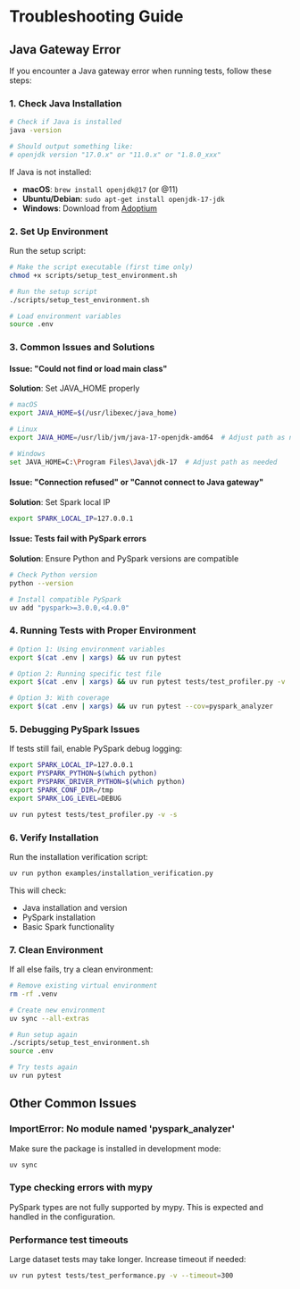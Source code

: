 # Troubleshooting Guide

## Java Gateway Error

If you encounter a Java gateway error when running tests, follow these steps:

### 1. Check Java Installation

```bash
# Check if Java is installed
java -version

# Should output something like:
# openjdk version "17.0.x" or "11.0.x" or "1.8.0_xxx"
```

If Java is not installed:
- **macOS**: `brew install openjdk@17` (or @11)
- **Ubuntu/Debian**: `sudo apt-get install openjdk-17-jdk`
- **Windows**: Download from [Adoptium](https://adoptium.net/)

### 2. Set Up Environment

Run the setup script:
```bash
# Make the script executable (first time only)
chmod +x scripts/setup_test_environment.sh

# Run the setup script
./scripts/setup_test_environment.sh

# Load environment variables
source .env
```

### 3. Common Issues and Solutions

#### Issue: "Could not find or load main class"

**Solution**: Set JAVA_HOME properly

```bash
# macOS
export JAVA_HOME=$(/usr/libexec/java_home)

# Linux
export JAVA_HOME=/usr/lib/jvm/java-17-openjdk-amd64  # Adjust path as needed

# Windows
set JAVA_HOME=C:\Program Files\Java\jdk-17  # Adjust path as needed
```

#### Issue: "Connection refused" or "Cannot connect to Java gateway"

**Solution**: Set Spark local IP

```bash
export SPARK_LOCAL_IP=127.0.0.1
```

#### Issue: Tests fail with PySpark errors

**Solution**: Ensure Python and PySpark versions are compatible

```bash
# Check Python version
python --version

# Install compatible PySpark
uv add "pyspark>=3.0.0,<4.0.0"
```

### 4. Running Tests with Proper Environment

```bash
# Option 1: Using environment variables
export $(cat .env | xargs) && uv run pytest

# Option 2: Running specific test file
export $(cat .env | xargs) && uv run pytest tests/test_profiler.py -v

# Option 3: With coverage
export $(cat .env | xargs) && uv run pytest --cov=pyspark_analyzer
```

### 5. Debugging PySpark Issues

If tests still fail, enable PySpark debug logging:

```bash
export SPARK_LOCAL_IP=127.0.0.1
export PYSPARK_PYTHON=$(which python)
export PYSPARK_DRIVER_PYTHON=$(which python)
export SPARK_CONF_DIR=/tmp
export SPARK_LOG_LEVEL=DEBUG

uv run pytest tests/test_profiler.py -v -s
```

### 6. Verify Installation

Run the installation verification script:

```bash
uv run python examples/installation_verification.py
```

This will check:

- Java installation and version
- PySpark installation
- Basic Spark functionality

### 7. Clean Environment

If all else fails, try a clean environment:

```bash
# Remove existing virtual environment
rm -rf .venv

# Create new environment
uv sync --all-extras

# Run setup again
./scripts/setup_test_environment.sh
source .env

# Try tests again
uv run pytest
```

## Other Common Issues

### ImportError: No module named 'pyspark_analyzer'

Make sure the package is installed in development mode:

```bash
uv sync
```

### Type checking errors with mypy

PySpark types are not fully supported by mypy. This is expected and handled in the configuration.

### Performance test timeouts

Large dataset tests may take longer. Increase timeout if needed:

```bash
uv run pytest tests/test_performance.py -v --timeout=300
```

